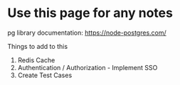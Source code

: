 # Use this page for any notes

pg library documentation: https://node-postgres.com/

Things to add to this
1) Redis Cache
2) Authentication / Authorization  - Implement SSO
3) Create Test Cases